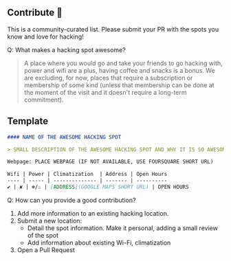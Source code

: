 ## Contribute 🌟

This is a community-curated list. Please submit your PR with the spots you know and love for hacking!

Q: What makes a hacking spot awesome?

> A place where you would go and take your friends to go hacking with, power and wifi are a plus, having coffee and snacks is a bonus. We are excluding, for now, places that require a subscription or membership of some kind (unless that membership can be done at the moment of the visit and it doesn't require a long-term commitment).

## Template

```markdown
#### NAME OF THE AWESOME HACKING SPOT

> SMALL DESCRIPTION OF THE AWESOME HACKING SPOT AND WHY IT IS SO AWESOME :D

Webpage: PLACE WEBPAGE (IF NOT AVAILABLE, USE FOURSQUARE SHORT URL)

Wifi | Power | Climatization  | Address | Open Hours
---- | ----- | -------------- | ------- | ----------
✔ | ✘ | ❄️/♨️ | [ADDRESS](GOOGLE MAPS SHORT URL) | OPEN HOURS

```

Q: How can you provide a good contribution?

1. Add more information to an existing hacking location.
2. Submit a new location:
   - Detail the spot information. Make it personal, adding a small review of the spot
   - Add information about existing Wi-Fi, climatization
3. Open a Pull Request
